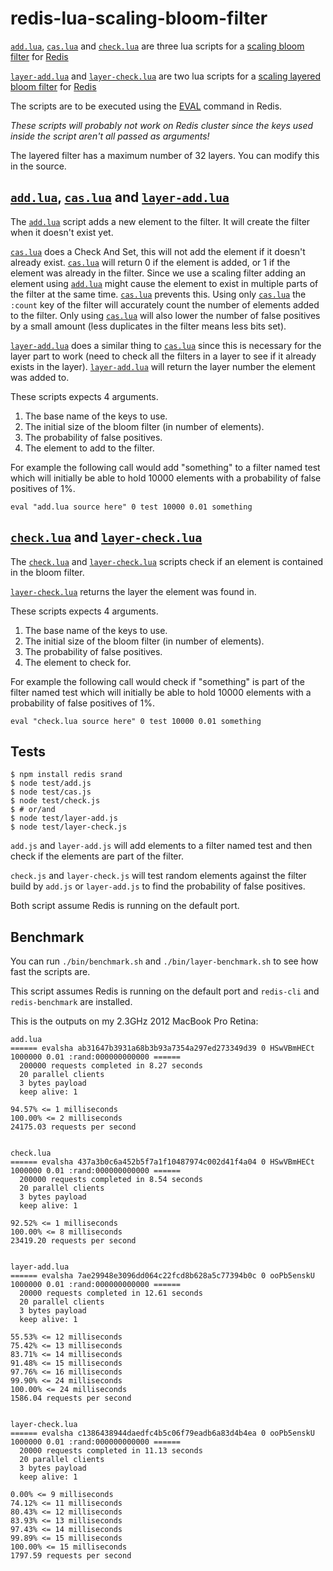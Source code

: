 
redis-lua-scaling-bloom-filter
==============================

[`add.lua`](src/add.lua), [`cas.lua`](src/cas.lua) and [`check.lua`](src/check.lua) are three lua scripts for a [scaling bloom filter](http://en.wikipedia.org/wiki/Bloom_filter#Scalable_Bloom_filters) for [Redis](http://redis.io/)

[`layer-add.lua`](src/layer-add.lua) and [`layer-check.lua`](src/layer-check.lua) are two lua scripts for a [scaling layered bloom filter](https://en.wikipedia.org/wiki/Bloom_filter#Layered_Bloom_filters) for [Redis](http://redis.io/)

The scripts are to be executed using the [EVAL](http://redis.io/commands/eval) command in Redis.

_These scripts will probably not work on Redis cluster since the keys used inside the script aren't all passed as arguments!_

The layered filter has a maximum number of 32 layers. You can modify this in the source.


[`add.lua`](src/add.lua), [`cas.lua`](src/cas.lua) and [`layer-add.lua`](src/layer-add.lua)
----------------------------------------

The [`add.lua`](src/add.lua) script adds a new element to the filter. It will create the filter when it doesn't exist yet.

[`cas.lua`](src/cas.lua) does a Check And Set, this will not add the element if it doesn't already exist.
[`cas.lua`](src/cas.lua) will return 0 if the element is added, or 1 if the element was already in the filter.
Since we use a scaling filter adding an element using [`add.lua`](src/add.lua) might cause the element
to exist in multiple parts of the filter at the same time. [`cas.lua`](src/cas.lua) prevents this.
Using only [`cas.lua`](src/cas.lua) the `:count` key of the filter will accurately count the number of elements added to the filter.
Only using [`cas.lua`](src/cas.lua) will also lower the number of false positives by a small amount (less duplicates in the filter means less bits set).

[`layer-add.lua`](src/layer-add.lua) does a similar thing to [`cas.lua`](src/cas.lua) since this is necessary for the layer part to work
(need to check all the filters in a layer to see if it already exists in the layer).
[`layer-add.lua`](src/layer-add.lua) will return the layer number the element was added to.

These scripts expects 4 arguments.

1. The base name of the keys to use.
2. The initial size of the bloom filter (in number of elements).
3. The probability of false positives.
4. The element to add to the filter.


For example the following call would add "something" to a filter named test
which will initially be able to hold 10000 elements with a probability of false positives of 1%.

`
eval "add.lua source here" 0 test 10000 0.01 something
`


[`check.lua`](src/check.lua) and [`layer-check.lua`](src/layer-check.lua)
---------------------------------

The [`check.lua`](src/check.lua) and [`layer-check.lua`](src/layer-check.lua) scripts check if an element is contained in the bloom filter.

[`layer-check.lua`](src/layer-check.lua) returns the layer the element was found in.

These scripts expects 4 arguments.

1. The base name of the keys to use.
2. The initial size of the bloom filter (in number of elements).
3. The probability of false positives.
4. The element to check for.


For example the following call would check if "something" is part of the filter named test
which will initially be able to hold 10000 elements with a probability of false positives of 1%.

`
eval "check.lua source here" 0 test 10000 0.01 something
`


Tests
-----

```
$ npm install redis srand
$ node test/add.js
$ node test/cas.js
$ node test/check.js
$ # or/and
$ node test/layer-add.js
$ node test/layer-check.js
```

`add.js` and `layer-add.js` will add elements to a filter named test and then check if the elements are part of the filter.

`check.js` and `layer-check.js` will test random elements against the filter build by `add.js` or `layer-add.js` to find the probability of false positives.

Both script assume Redis is running on the default port.


Benchmark
---------

You can run `./bin/benchmark.sh` and `./bin/layer-benchmark.sh` to see how fast the scripts are.

This script assumes Redis is running on the default port and `redis-cli` and `redis-benchmark` are installed.

This is the outputs on my 2.3GHz 2012 MacBook Pro Retina:
```
add.lua
====== evalsha ab31647b3931a68b3b93a7354a297ed273349d39 0 HSwVBmHECt 1000000 0.01 :rand:000000000000 ======
  200000 requests completed in 8.27 seconds
  20 parallel clients
  3 bytes payload
  keep alive: 1

94.57% <= 1 milliseconds
100.00% <= 2 milliseconds
24175.03 requests per second


check.lua
====== evalsha 437a3b0c6a452b5f7a1f10487974c002d41f4a04 0 HSwVBmHECt 1000000 0.01 :rand:000000000000 ======
  200000 requests completed in 8.54 seconds
  20 parallel clients
  3 bytes payload
  keep alive: 1

92.52% <= 1 milliseconds
100.00% <= 8 milliseconds
23419.20 requests per second


layer-add.lua
====== evalsha 7ae29948e3096dd064c22fcd8b628a5c77394b0c 0 ooPb5enskU 1000000 0.01 :rand:000000000000 ======
  20000 requests completed in 12.61 seconds
  20 parallel clients
  3 bytes payload
  keep alive: 1

55.53% <= 12 milliseconds
75.42% <= 13 milliseconds
83.71% <= 14 milliseconds
91.48% <= 15 milliseconds
97.76% <= 16 milliseconds
99.90% <= 24 milliseconds
100.00% <= 24 milliseconds
1586.04 requests per second


layer-check.lua
====== evalsha c1386438944daedfc4b5c06f79eadb6a83d4b4ea 0 ooPb5enskU 1000000 0.01 :rand:000000000000 ======
  20000 requests completed in 11.13 seconds
  20 parallel clients
  3 bytes payload
  keep alive: 1

0.00% <= 9 milliseconds
74.12% <= 11 milliseconds
80.43% <= 12 milliseconds
83.93% <= 13 milliseconds
97.43% <= 14 milliseconds
99.89% <= 15 milliseconds
100.00% <= 15 milliseconds
1797.59 requests per second
```

